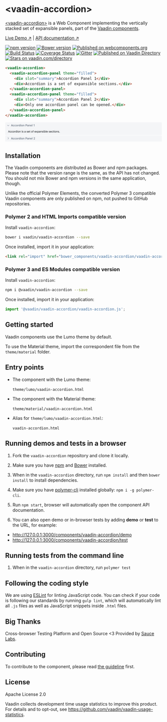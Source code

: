 # &lt;vaadin-accordion&gt;

[&lt;vaadin-accordion&gt;](https://vaadin.com/components/vaadin-accordion) is a Web Component implementing the vertically stacked set of expansible panels, part of the [Vaadin components](https://vaadin.com/components).

[Live Demo ↗](https://vaadin.com/components/vaadin-accordion/html-examples)
|
[API documentation ↗](https://vaadin.com/components/vaadin-accordion/html-api)

[![npm version](https://badgen.net/npm/v/@vaadin/vaadin-accordion)](https://www.npmjs.com/package/@vaadin/vaadin-accordion)
[![Bower version](https://badgen.net/github/release/vaadin/vaadin-accordion)](https://github.com/vaadin/vaadin-accordion/releases)
[![Published on webcomponents.org](https://img.shields.io/badge/webcomponents.org-published-blue.svg)](https://www.webcomponents.org/element/vaadin/vaadin-accordion)
[![Build Status](https://travis-ci.org/vaadin/vaadin-accordion.svg?branch=master)](https://travis-ci.org/vaadin/vaadin-accordion)
[![Coverage Status](https://coveralls.io/repos/github/vaadin/vaadin-accordion/badge.svg?branch=master)](https://coveralls.io/github/vaadin/vaadin-accordion?branch=master)
[![Gitter](https://badges.gitter.im/Join%20Chat.svg)](https://gitter.im/vaadin/web-components?utm_source=badge&utm_medium=badge&utm_campaign=pr-badge)
[![Published on Vaadin Directory](https://img.shields.io/badge/Vaadin%20Directory-published-00b4f0.svg)](https://vaadin.com/directory/component/vaadinvaadin-accordion)
[![Stars on vaadin.com/directory](https://img.shields.io/vaadin-directory/star/vaadin-accordion-directory-urlidentifier.svg)](https://vaadin.com/directory/component/vaadinvaadin-accordion)
<!--
```
<custom-element-demo>
  <template>
    <script src="../webcomponentsjs/webcomponents-lite.js"></script>
    <link rel="import" href="vaadin-accordion.html">
    <next-code-block></next-code-block>
  </template>
</custom-element-demo>
```
-->
```html
<vaadin-accordion>
  <vaadin-accordion-panel theme="filled">
    <div slot="summary">Accordion Panel 1</div>
    <div>Accordion is a set of expansible sections.</div>
  </vaadin-accordion-panel>
  <vaadin-accordion-panel theme="filled">
    <div slot="summary">Accordion Panel 2</div>
    <div>Only one accordion panel can be opened.</div>
  </vaadin-accordion-panel>
</vaadin-accordion>
```

[<img src="https://raw.githubusercontent.com/vaadin/vaadin-accordion/master/screenshot.png" alt="Screenshot of vaadin-accordion" width="900">](https://vaadin.com/components/vaadin-accordion)


## Installation

The Vaadin components are distributed as Bower and npm packages.
Please note that the version range is the same, as the API has not changed.
You should not mix Bower and npm versions in the same application, though.

Unlike the official Polymer Elements, the converted Polymer 3 compatible Vaadin components
are only published on npm, not pushed to GitHub repositories.

### Polymer 2 and HTML Imports compatible version

Install `vaadin-accordion`:

```sh
bower i vaadin/vaadin-accordion --save
```

Once installed, import it in your application:

```html
<link rel="import" href="bower_components/vaadin-accordion/vaadin-accordion.html">
```

### Polymer 3 and ES Modules compatible version


Install `vaadin-accordion`:

```sh
npm i @vaadin/vaadin-accordion --save
```

Once installed, import it in your application:

```js
import '@vaadin/vaadin-accordion/vaadin-accordion.js';
```

## Getting started

Vaadin components use the Lumo theme by default.

To use the Material theme, import the correspondent file from the `theme/material` folder.

## Entry points

- The component with the Lumo theme:

  `theme/lumo/vaadin-accordion.html`

- The component with the Material theme:

  `theme/material/vaadin-accordion.html`

- Alias for `theme/lumo/vaadin-accordion.html`:

  `vaadin-accordion.html`


## Running demos and tests in a browser

1. Fork the `vaadin-accordion` repository and clone it locally.

1. Make sure you have [npm](https://www.npmjs.com/) and [Bower](https://bower.io) installed.

1. When in the `vaadin-accordion` directory, run `npm install` and then `bower install` to install dependencies.

1. Make sure you have [polymer-cli](https://www.npmjs.com/package/polymer-cli) installed globally: `npm i -g polymer-cli`.

1. Run `npm start`, browser will automatically open the component API documentation.

1. You can also open demo or in-browser tests by adding **demo** or **test** to the URL, for example:

  - http://127.0.0.1:3000/components/vaadin-accordion/demo
  - http://127.0.0.1:3000/components/vaadin-accordion/test


## Running tests from the command line

1. When in the `vaadin-accordion` directory, run `polymer test`


## Following the coding style

We are using [ESLint](http://eslint.org/) for linting JavaScript code. You can check if your code is following our standards by running `gulp lint`, which will automatically lint all `.js` files as well as JavaScript snippets inside `.html` files.


## Big Thanks

Cross-browser Testing Platform and Open Source <3 Provided by [Sauce Labs](https://saucelabs.com).


## Contributing

To contribute to the component, please read [the guideline](https://github.com/vaadin/vaadin-core/blob/master/CONTRIBUTING.md) first.


## License

Apache License 2.0

Vaadin collects development time usage statistics to improve this product. For details and to opt-out, see https://github.com/vaadin/vaadin-usage-statistics.
